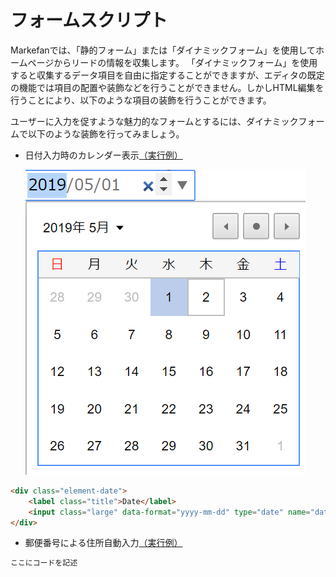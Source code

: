 # フォームスクリプト  

Markefanでは、「静的フォーム」または「ダイナミックフォーム」を使用してホームページからリードの情報を収集します。
「ダイナミックフォーム」を使用すると収集するデータ項目を自由に指定することができますが、エディタの既定の機能では項目の配置や装飾などを行うことができません。しかしHTML編集を行うことにより、以下のような項目の装飾を行うことができます。

ユーザーに入力を促すような魅力的なフォームとするには、ダイナミックフォームで以下のような装飾を行ってみましょう。 

* 日付入力時のカレンダー表示[（実行例）](https://staging.lead-nurture.com/form/dynamicForm/9/412)  

    ![](./img/calender.png)

``` html
<div class="element-date">
    <label class="title">Date</label>
    <input class="large" data-format="yyyy-mm-dd" type="date" name="date" placeholder="yyyy-mm-dd">
</div>
```


* 郵便番号による住所自動入力[（実行例）](https://lead-nurture.com/form/dynamicForm/22/129)  

``` html
ここにコードを記述
```
